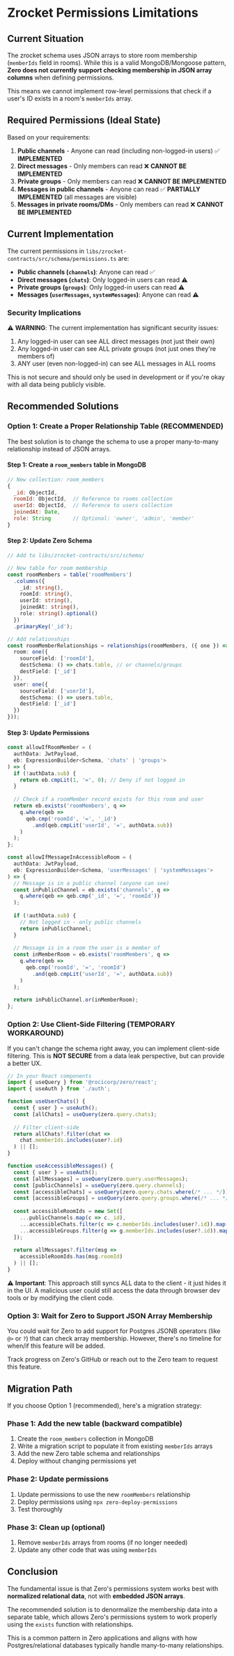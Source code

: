 # Zrocket Permissions Limitations

## Current Situation

The zrocket schema uses JSON arrays to store room membership (`memberIds` field in rooms). While this is a valid MongoDB/Mongoose pattern, **Zero does not currently support checking membership in JSON array columns** when defining permissions.

This means we cannot implement row-level permissions that check if a user's ID exists in a room's `memberIds` array.

## Required Permissions (Ideal State)

Based on your requirements:

1. **Public channels** - Anyone can read (including non-logged-in users) ✅ **IMPLEMENTED**
2. **Direct messages** - Only members can read ❌ **CANNOT BE IMPLEMENTED**
3. **Private groups** - Only members can read ❌ **CANNOT BE IMPLEMENTED**
4. **Messages in public channels** - Anyone can read ✅ **PARTIALLY IMPLEMENTED** (all messages are visible)
5. **Messages in private rooms/DMs** - Only members can read ❌ **CANNOT BE IMPLEMENTED**

## Current Implementation

The current permissions in `libs/zrocket-contracts/src/schema/permissions.ts` are:

- **Public channels (`channels`)**: Anyone can read ✅
- **Direct messages (`chats`)**: Only logged-in users can read ⚠️
- **Private groups (`groups`)**: Only logged-in users can read ⚠️
- **Messages (`userMessages`, `systemMessages`)**: Anyone can read ⚠️

### Security Implications

⚠️ **WARNING**: The current implementation has significant security issues:

1. Any logged-in user can see ALL direct messages (not just their own)
2. Any logged-in user can see ALL private groups (not just ones they're members of)
3. ANY user (even non-logged-in) can see ALL messages in ALL rooms

This is not secure and should only be used in development or if you're okay with all data being publicly visible.

## Recommended Solutions

### Option 1: Create a Proper Relationship Table (RECOMMENDED)

The best solution is to change the schema to use a proper many-to-many relationship instead of JSON arrays.

#### Step 1: Create a `room_members` table in MongoDB

```javascript
// New collection: room_members
{
  _id: ObjectId,
  roomId: ObjectId,  // Reference to rooms collection
  userId: ObjectId,  // Reference to users collection
  joinedAt: Date,
  role: String       // Optional: 'owner', 'admin', 'member'
}
```

#### Step 2: Update Zero Schema

```typescript
// Add to libs/zrocket-contracts/src/schema/

// New table for room membership
const roomMembers = table('roomMembers')
  .columns({
    _id: string(),
    roomId: string(),
    userId: string(),
    joinedAt: string(),
    role: string().optional()
  })
  .primaryKey('_id');

// Add relationships
const roomMemberRelationships = relationships(roomMembers, ({ one }) => ({
  room: one({
    sourceField: ['roomId'],
    destSchema: () => chats.table, // or channels/groups
    destField: ['_id']
  }),
  user: one({
    sourceField: ['userId'],
    destSchema: () => users.table,
    destField: ['_id']
  })
}));
```

#### Step 3: Update Permissions

```typescript
const allowIfRoomMember = (
  authData: JwtPayload,
  eb: ExpressionBuilder<Schema, 'chats' | 'groups'>
) => {
  if (!authData.sub) {
    return eb.cmpLit(1, '=', 0); // Deny if not logged in
  }
  
  // Check if a roomMember record exists for this room and user
  return eb.exists('roomMembers', q =>
    q.where(qeb => 
      qeb.cmp('roomId', '=', '_id')
        .and(qeb.cmpLit('userId', '=', authData.sub))
    )
  );
};

const allowIfMessageInAccessibleRoom = (
  authData: JwtPayload,
  eb: ExpressionBuilder<Schema, 'userMessages' | 'systemMessages'>
) => {
  // Message is in a public channel (anyone can see)
  const inPublicChannel = eb.exists('channels', q =>
    q.where(qeb => qeb.cmp('_id', '=', 'roomId'))
  );
  
  if (!authData.sub) {
    // Not logged in - only public channels
    return inPublicChannel;
  }
  
  // Message is in a room the user is a member of
  const inMemberRoom = eb.exists('roomMembers', q =>
    q.where(qeb =>
      qeb.cmp('roomId', '=', 'roomId')
        .and(qeb.cmpLit('userId', '=', authData.sub))
    )
  );
  
  return inPublicChannel.or(inMemberRoom);
};
```

### Option 2: Use Client-Side Filtering (TEMPORARY WORKAROUND)

If you can't change the schema right away, you can implement client-side filtering. This is **NOT SECURE** from a data leak perspective, but can provide a better UX.

```typescript
// In your React components
import { useQuery } from '@rocicorp/zero/react';
import { useAuth } from './auth';

function useUserChats() {
  const { user } = useAuth();
  const [allChats] = useQuery(zero.query.chats);
  
  // Filter client-side
  return allChats?.filter(chat => 
    chat.memberIds.includes(user?.id)
  ) || [];
}

function useAccessibleMessages() {
  const { user } = useAuth();
  const [allMessages] = useQuery(zero.query.userMessages);
  const [publicChannels] = useQuery(zero.query.channels);
  const [accessibleChats] = useQuery(zero.query.chats.where(/* ... */));
  const [accessibleGroups] = useQuery(zero.query.groups.where(/* ... */));
  
  const accessibleRoomIds = new Set([
    ...publicChannels.map(c => c._id),
    ...accessibleChats.filter(c => c.memberIds.includes(user?.id)).map(c => c._id),
    ...accessibleGroups.filter(g => g.memberIds.includes(user?.id)).map(g => g._id)
  ]);
  
  return allMessages?.filter(msg => 
    accessibleRoomIds.has(msg.roomId)
  ) || [];
}
```

⚠️ **Important**: This approach still syncs ALL data to the client - it just hides it in the UI. A malicious user could still access the data through browser dev tools or by modifying the client code.

### Option 3: Wait for Zero to Support JSON Array Membership

You could wait for Zero to add support for Postgres JSONB operators (like `@>` or `?`) that can check array membership. However, there's no timeline for when/if this feature will be added.

Track progress on Zero's GitHub or reach out to the Zero team to request this feature.

## Migration Path

If you choose Option 1 (recommended), here's a migration strategy:

### Phase 1: Add the new table (backward compatible)

1. Create the `room_members` collection in MongoDB
2. Write a migration script to populate it from existing `memberIds` arrays
3. Add the new Zero table schema and relationships
4. Deploy without changing permissions yet

### Phase 2: Update permissions

1. Update permissions to use the new `roomMembers` relationship
2. Deploy permissions using `npx zero-deploy-permissions`
3. Test thoroughly

### Phase 3: Clean up (optional)

1. Remove `memberIds` arrays from rooms (if no longer needed)
2. Update any other code that was using `memberIds`

## Conclusion

The fundamental issue is that Zero's permissions system works best with **normalized relational data**, not with **embedded JSON arrays**. 

The recommended solution is to denormalize the membership data into a separate table, which allows Zero's permissions system to work properly using the `exists` function with relationships.

This is a common pattern in Zero applications and aligns with how Postgres/relational databases typically handle many-to-many relationships.
